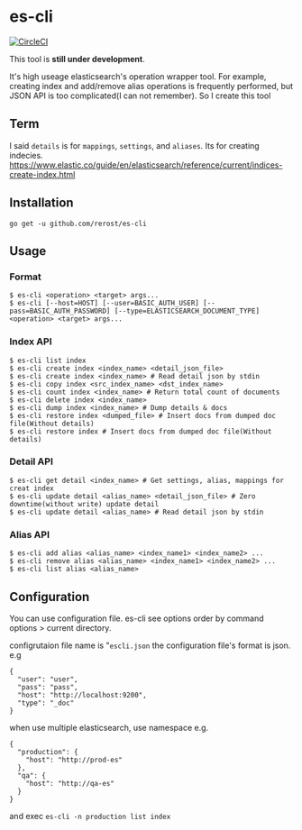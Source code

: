 # es-cli
[![CircleCI](https://circleci.com/gh/rerost/es-cli/tree/master.svg?style=svg&circle-token=df496b759fd684d97bf6f94c9251763960fcc049)](https://circleci.com/gh/rerost/es-cli/tree/master)

This tool is **still under development**.

It's high useage elasticsearch's operation wrapper tool.
For example, creating index and add/remove alias operations is frequently performed, but JSON API is too complicated(I can not remember).
So I create this tool

## Term
I said `details` is for `mappings`, `settings`, and `aliases`.
Its for creating indecies.
https://www.elastic.co/guide/en/elasticsearch/reference/current/indices-create-index.html

## Installation
`go get -u github.com/rerost/es-cli`

## Usage
### Format
```
$ es-cli <operation> <target> args...
$ es-cli [--host=HOST] [--user=BASIC_AUTH_USER] [--pass=BASIC_AUTH_PASSWORD] [--type=ELASTICSEARCH_DOCUMENT_TYPE] <operation> <target> args...
```

### Index API
```
$ es-cli list index
$ es-cli create index <index_name> <detail_json_file>
$ es-cli create index <index_name> # Read detail json by stdin
$ es-cli copy index <src_index_name> <dst_index_name>
$ es-cli count index <index_name> # Return total count of documents
$ es-cli delete index <index_name>
$ es-cli dump index <index_name> # Dump details & docs
$ es-cli restore index <dumped_file> # Insert docs from dumped doc file(Without details)
$ es-cli restore index # Insert docs from dumped doc file(Without details)
```


### Detail API
```
$ es-cli get detail <index_name> # Get settings, alias, mappings for creat index
$ es-cli update detail <alias_name> <detail_json_file> # Zero downtime(without write) update detail
$ es-cli update detail <alias_name> # Read detail json by stdin
```

### Alias API
```
$ es-cli add alias <alias_name> <index_name1> <index_name2> ...
$ es-cli remove alias <alias_name> <index_name1> <index_name2> ...
$ es-cli list alias <alias_name>
```

## Configuration
You can use configuration file.
es-cli see options order by command options > current directory.

configrutaion file name is "`escli.json`
the configuration file's format is json.
e.g
```
{
  "user": "user", 
  "pass": "pass",
  "host": "http://localhost:9200",
  "type": "_doc"
}
```

when use multiple elasticsearch, use namespace
e.g.
```
{
  "production": {
    "host": "http://prod-es"
  },
  "qa": {
    "host": "http://qa-es"
  }
}
```
and exec `es-cli -n production list index`
